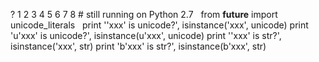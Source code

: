 ? 1 2 3 4 5 6 7 8 # still running on Python 2.7   from __future__ import
unicode_literals   print '\'xxx\' is unicode?', isinstance('xxx', unicode)
print 'u\'xxx\' is unicode?', isinstance(u'xxx', unicode) print '\'xxx\' is
str?', isinstance('xxx', str) print 'b\'xxx\' is str?', isinstance(b'xxx',
str)

